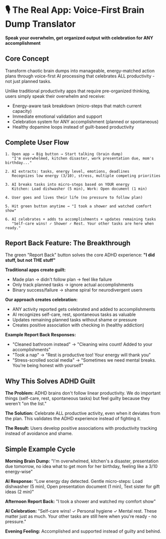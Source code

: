 # 🎙️ The Real App: Voice-First Brain Dump Translator
**Speak your overwhelm, get organized output with celebration for ANY accomplishment**

## Core Concept
Transform chaotic brain dumps into manageable, energy-matched action plans through voice-first AI processing that celebrates ALL productivity - not just planned tasks.

Unlike traditional productivity apps that require pre-organized thinking, users simply speak their overwhelm and receive:
- Energy-aware task breakdown (micro-steps that match current capacity)
- Immediate emotional validation and support
- Celebration system for ANY accomplishment (planned or spontaneous)
- Healthy dopamine loops instead of guilt-based productivity

## Complete User Flow
```
1. Open app → Big button → Start talking (brain dump)
   "I'm overwhelmed, kitchen disaster, work presentation due, mom's birthday..."

2. AI extracts: tasks, energy level, emotions, deadlines
   Recognizes low energy (3/10), stress, multiple competing priorities

3. AI breaks tasks into micro-steps based on YOUR energy
   Kitchen: Load dishwasher (5 min), Work: Open document (1 min)

4. User goes and lives their life (no pressure to follow plan)

5. Hit green button anytime → "I took a shower and watched comfort show"

6. AI celebrates + adds to accomplishments + updates remaining tasks
   "Self-care wins! ✓ Shower ✓ Rest. Your other tasks are here when ready."
```

## Report Back Feature: The Breakthrough
The green "Report Back" button solves the core ADHD experience: **"I did stuff, but not THE stuff"**

**Traditional apps create guilt:**
- Made plan → didn't follow plan → feel like failure
- Only track planned tasks → ignore actual accomplishments
- Binary success/failure → shame spiral for neurodivergent users

**Our approach creates celebration:**
- ANY activity reported gets celebrated and added to accomplishments
- AI recognizes self-care, rest, spontaneous tasks as valuable
- Updates remaining planned tasks without shame or pressure
- Creates positive association with checking in (healthy addiction)

**Example Report Back Responses:**
- "Cleaned bathroom instead" → "Cleaning wins count! Added to your accomplishments"
- "Took a nap" → "Rest is productive too! Your energy will thank you"
- "Stress-scrolled social media" → "Sometimes we need mental breaks. You're being honest with yourself"

## Why This Solves ADHD Guilt
**The Problem:** ADHD brains don't follow linear productivity. We do important things (self-care, rest, spontaneous tasks) but feel guilty because they weren't "on the list."

**The Solution:** Celebrate ALL productive activity, even when it deviates from the plan. This validates the ADHD experience instead of fighting it.

**The Result:** Users develop positive associations with productivity tracking instead of avoidance and shame.

## Simple Example Cycle
**Morning Brain Dump:** "I'm overwhelmed, kitchen's a disaster, presentation due tomorrow, no idea what to get mom for her birthday, feeling like a 3/10 energy-wise"

**AI Response:** "Low energy day detected. Gentle micro-steps: Load dishwasher (5 min), Open presentation document (1 min), Text sister for gift ideas (2 min)"

**Afternoon Report Back:** "I took a shower and watched my comfort show"

**AI Celebration:** "Self-care wins! ✓ Personal hygiene ✓ Mental rest. These matter just as much. Your other tasks are still here when you're ready - no pressure."

**Evening Feeling:** Accomplished and supported instead of guilty and behind.